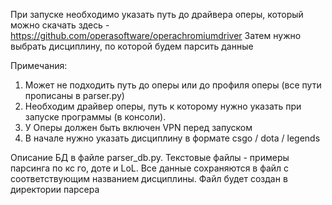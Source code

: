 При запуске необходимо указать путь до драйвера оперы, который можно скачать здесь - https://github.com/operasoftware/operachromiumdriver
Затем нужно выбрать дисциплину, по которой будем парсить данные

Примечания:
1) Может не подходить путь до оперы или до профиля оперы (все пути прописаны в parser.py)
2) Необходим драйвер оперы, путь к которому нужно указать при запуске программы (в консоли).
3) У Оперы должен быть включен VPN перед запуском
4) В начале нужно указать дисциплину в формате csgo / dota / legends

Описание БД в файле parser_db.py. Текстовые файлы - примеры парсинга по кс го, доте и LoL.
Все данные сохраняются в файл с соответствующим названием дисциплины. Файл будет создан в директории парсера
